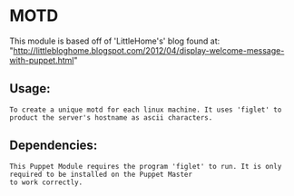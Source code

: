 MOTD
====

This module is based off of 'LittleHome's' blog found at: "http://littlebloghome.blogspot.com/2012/04/display-welcome-message-with-puppet.html"

Usage:
------
    To create a unique motd for each linux machine. It uses 'figlet' to product the server's hostname as ascii characters.

Dependencies:
-------------
    This Puppet Module requires the program 'figlet' to run. It is only required to be installed on the Puppet Master 
    to work correctly.
